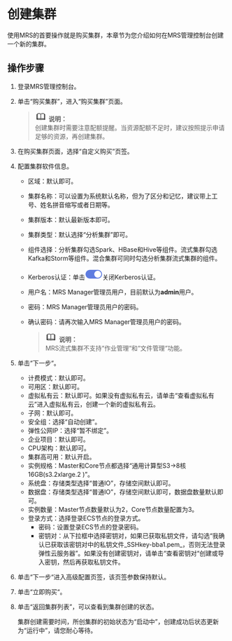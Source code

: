 # 创建集群<a name="ZH-CN_TOPIC_0173178447"></a>

使用MRS的首要操作就是购买集群，本章节为您介绍如何在MRS管理控制台创建一个新的集群。

## 操作步骤<a name="s3c853b0248bf4b6ab776fb5e2283765d"></a>

1.  登录MRS管理控制台。
2.  单击“购买集群”，进入“购买集群”页面。

    >![](public_sys-resources/icon-note.gif) **说明：**   
    >创建集群时需要注意配额提醒。当资源配额不足时，建议按照提示申请足够的资源，再创建集群。  

3.  在购买集群页面，选择“自定义购买”页签。
4.  配置集群软件信息。
    -   区域：默认即可。
    -   集群名称：可以设置为系统默认名称，但为了区分和记忆，建议带上工号、姓名拼音缩写或者日期等。
    -   集群版本：默认最新版本即可。
    -   集群类型：默认选择“分析集群”即可。
    -   组件选择：分析集群勾选Spark、HBase和Hive等组件。流式集群勾选Kafka和Storm等组件。混合集群可同时勾选分析集群流式集群的组件。
    -   Kerberos认证：单击![](figures/icon_mrs_enable_hec4.png)关闭Kerberos认证。
    -   用户名：MRS Manager管理员用户，目前默认为**admin**用户。
    -   密码：MRS Manager管理员用户的密码。
    -   确认密码：请再次输入MRS Manager管理员用户的密码。

        >![](public_sys-resources/icon-note.gif) **说明：**   
        >MRS流式集群不支持“作业管理“和“文件管理“功能。  


5.  单击“下一步“。
    -   计费模式：默认即可。
    -   可用区：默认即可。
    -   虚拟私有云：默认即可。如果没有虚拟私有云，请单击“查看虚拟私有云”进入虚拟私有云，创建一个新的虚拟私有云。
    -   子网：默认即可。
    -   安全组：选择“自动创建”。
    -   弹性公网IP：选择“暂不绑定”。
    -   企业项目：默认即可。
    -   CPU架构：默认即可。
    -   集群高可用：默认开启。
    -   实例规格：Master和Core节点都选择“通用计算型S3-\>8核16GB\(s3.2xlarge.2 \)”。
    -   系统盘：存储类型选择“普通IO”，存储空间默认即可。
    -   数据盘：存储类型选择“普通IO”，存储空间默认即可，数据盘数量默认即可。
    -   实例数量：Master节点数量默认为2，Core节点数量配置为3。
    -   登录方式：选择登录ECS节点的登录方式。
        -   密码：设置登录ECS节点的登录密码。
        -   密钥对：从下拉框中选择密钥对，如果已获取私钥文件，请勾选“我确认已获取该密钥对中的私钥文件_SSHkey-bba1.pem_，否则无法登录弹性云服务器”。如果没有创建密钥对，请单击“查看密钥对“创建或导入密钥，然后再获取私钥文件。

6.  单击“下一步“进入高级配置页签，该页签参数保持默认。
7.  单击“立即购买“。
8.  单击“返回集群列表”，可以查看到集群创建的状态。

    集群创建需要时间，所创集群的初始状态为“启动中”，创建成功后状态更新为“运行中”，请您耐心等待。



